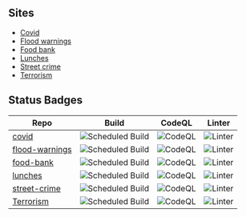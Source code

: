 
## Sites

- [Covid](/covid)
- [Flood warnings](/flood-warnings)
- [Food bank](/food-bank)
- [Lunches](/lunches)
- [Street crime](/street-crime)
- [Terrorism](/terrorism)

## Status Badges

| Repo | Build | CodeQL | Linter |
| --- | --- | --- | --- |
| [covid](https://github.com/cheltenham-open-data/covid/) | ![Scheduled Build](https://github.com/cheltenham-open-data/covid/workflows/Scheduled%20Build/badge.svg) | ![CodeQL](https://github.com/cheltenham-open-data/covid/workflows/CodeQL/badge.svg) | ![Linter](https://github.com/cheltenham-open-data/covid/workflows/Linter/badge.svg) |
| [flood-warnings](https://github.com/cheltenham-open-data/flood-warnings/) | ![Scheduled Build](https://github.com/Cheltenham-Open-Data/flood-warnings/workflows/Scheduled%20Build/badge.svg) | ![CodeQL](https://github.com/cheltenham-open-data/flood-warnings/workflows/CodeQL/badge.svg) | ![Linter](https://github.com/cheltenham-open-data/flood-warnings/workflows/Linter/badge.svg) |
| [food-bank](https://github.com/cheltenham-open-data/food-bank/) | ![Scheduled Build](https://github.com/cheltenham-open-data/food-bank/workflows/Scheduled%20Build/badge.svg) | ![CodeQL](https://github.com/cheltenham-open-data/food-bank/workflows/CodeQL/badge.svg) | ![Linter](https://github.com/cheltenham-open-data/food-bank/workflows/Linter/badge.svg) |
| [lunches](https://github.com/cheltenham-open-data/lunches) | ![Scheduled Build](https://github.com/Cheltenham-Open-Data/lunches/workflows/Scheduled%20Build/badge.svg) | ![CodeQL](https://github.com/cheltenham-open-data/lunches/workflows/CodeQL/badge.svg)  |![Linter](https://github.com/cheltenham-open-data/lunches/workflows/Linter/badge.svg)|
| [street-crime](https://github.com/cheltenham-open-data/street-crime) | ![Scheduled Build](https://github.com/Cheltenham-Open-Data/street-crime/workflows/Scheduled%20Build/badge.svg) | ![CodeQL](https://github.com/cheltenham-open-data/street-crime/workflows/CodeQL/badge.svg) |![Linter](https://github.com/cheltenham-open-data/street-crime/workflows/Linter/badge.svg)|
| [Terrorism](https://github.com/cheltenham-open-data/terrorism) | ![Scheduled Build](https://github.com/Cheltenham-Open-Data/terrorism/workflows/Scheduled%20Build/badge.svg) | ![CodeQL](https://github.com/cheltenham-open-data/terrorism/workflows/CodeQL/badge.svg) |![Linter](https://github.com/cheltenham-open-data/terrorism/workflows/Linter/badge.svg)|


